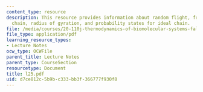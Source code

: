 ```yaml
---
content_type: resource
description: This resource provides information about random flight, freely jointed
  chain, radius of gyration, and probability states for ideal chain.
file: /media/courses/20-110j-thermodynamics-of-biomolecular-systems-fall-2005/d7ce812c5b9bc333bb3f366777f930f8_l25.pdf
file_type: application/pdf
learning_resource_types:
- Lecture Notes
ocw_type: OCWFile
parent_title: Lecture Notes
parent_type: CourseSection
resourcetype: Document
title: l25.pdf
uid: d7ce812c-5b9b-c333-bb3f-366777f930f8
---
```


